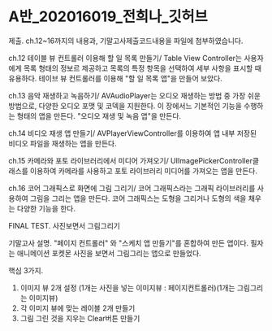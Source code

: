 # A반_202016019_전희나_깃허브
제출. ch.12~16까지의 내용과, 기말고사제출코드내용을 파일에 첨부하였습니다. 

ch.12 테이블 뷰 컨트롤러 이용해 할 일 목록 만들기/ Table View Controller는 사용자에게 목록 형태의 정보르 제공하고 목록의 특정 항목을 선택하여 세부 사항을 표시할 때 유용하다. 테이브 뷰 컨트롤러를 이용해 "할 일 목록 앱"을 만들어 보았다.

ch.13 음악 재생하고 녹음하기/ AVAudioPlayer는 오디오 재생하는 방법 중 가장 쉬운 방법으로, 다양한 오디오 포맷 및 코덱을 지원한다. 이 장에서느 기본적인 기능을 수행하는 형태의 앱을 만든다. "오디오 재생 및 녹음 앱"을 만든다.

ch.14 비디오 재생 앱 만들기/ AVPlayerViewController를 이용하여 앱 내부 저장된 비디오 파일을 재생하는 앱을 만든다. 

ch.15 카메라와 포토 라이브러리에서 미디어 가져오기/ UIImagePickerController클래스를 이용하여 카메라를 사용하고 포토 라이브러리 미디어를 가져오는 앱을 만든다. 

ch.16 코어 그래픽스로 화면에 그림 그리기/ 코어 그래픽스라는 그래픽 라이브러리를 사용하여 그림을 그리는 앱을 만든다. 코어 그래픽스는 도형을 그리거나 도형의 색을 채우는 다양한 기능을 한다.

FINAL TEST. 사진보면서 그림그리기

기말고사 설명.
"페이지 컨트롤러" 와 "스케치 앱 만들기"를 혼합하여 만든 앱이다.
필자는 애니메이션 포켓몬 사진을 보면서 그림그리는 앱으로 만들었다.

핵심 3가지.
1. 이미지 뷰 2개 설정 (1개는 사진을 넣는 이미지뷰 : 페이지컨트롤러)(1개는 그림그리는 이미지뷰)
2. 각 이미지 뷰에 맞는 레이블 2개 만들기
3. 그림 그린 것을 지우는 Clear버튼 만들기
